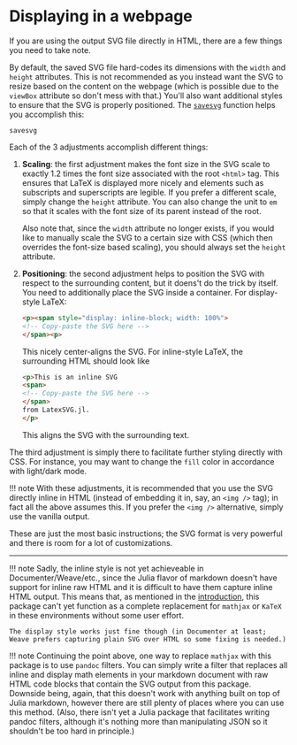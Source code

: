 # Displaying in a webpage

If you are using the output SVG file directly in HTML, there are a few things you need to take note.

By default, the saved SVG file hard-codes its dimensions with the `width` and `height` attributes. This is not recommended as you instead want the SVG to resize based on the content on the webpage (which is possible due to the `viewBox` attribute so don't mess with that.) You'll also want additional styles to ensure that the SVG is properly positioned. The [`savesvg`](@ref) function helps you accomplish this:

```@docs
savesvg
```

Each of the 3 adjustments accomplish different things:

 1. **Scaling**: the first adjustment makes the font size in the SVG scale to exactly 1.2 times the font size associated with the root `<html>` tag. This ensures that LaTeX is displayed more nicely and elements such as subscripts and superscripts are legible. If you prefer a different scale, simply change the `height` attribute. You can also change the unit to `em` so that it scales with the font size of its parent instead of the root.

    Also note that, since the `width` attribute no longer exists, if you would like to manually scale the SVG to a certain size with CSS (which then overrides the font-size based scaling), you should always set the `height` attribute.

 2. **Positioning**: the second adjustment helps to position the SVG with respect to the surrounding content, but it doens't do the trick by itself. You need to additionally place the SVG inside a container. For display-style LaTeX:

    ```html
    <p><span style="display: inline-block; width: 100%">
    <!-- Copy-paste the SVG here -->
    </span><p>
    ```

    This nicely center-aligns the SVG. For inline-style LaTeX, the surrounding HTML should look like

    ```html
    <p>This is an inline SVG
    <span>
    <!-- Copy-paste the SVG here -->
    </span>
    from LatexSVG.jl.
    </p>
    ```

    This aligns the SVG with the surrounding text.

The third adjustment is simply there to facilitate further styling directly with CSS. For instance, you may want to change the `fill` color in accordance with light/dark mode.

!!! note
    With these adjustments, it is recommended that you use the SVG directly inline in HTML (instead of embedding it in, say, an `<img />` tag); in fact all the above assumes this. If you prefer the `<img />` alternative, simply use the vanilla output.

These are just the most basic instructions; the SVG format is very powerful and there is room for a lot of customizations.

---

!!! note
    Sadly, the inline style is not yet achieveable in Documenter/Weave/etc., since the Julia flavor of markdown doesn't have support for inline raw HTML and it is difficult to have them capture inline HTML output. This means that, as mentioned in the [introduction](../index.md), this package can't yet function as a complete replacement for `mathjax` or `KaTeX` in these environments without some user effort.

    The display style works just fine though (in Documenter at least; Weave prefers capturing plain SVG over HTML so some fixing is needed.)

!!! note
    Continuing the point above, one way to replace `mathjax` with this package is to use `pandoc` filters. You can simply write a filter that replaces all inline and display math elements in your markdown document with raw HTML code blocks that contain the SVG output from this package. Downside being, again, that this doesn't work with anything built on top of Julia markdown, however there are still plenty of places where you can use this method. (Also, there isn't yet a Julia package that facilitates writing pandoc filters, although it's nothing more than manipulating JSON so it shouldn't be too hard in principle.)
